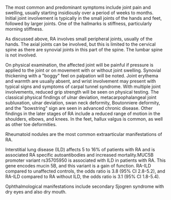 The most common and predominant symptoms include joint pain and swelling, usually starting insidiously over a period of weeks to months. Initial joint involvement is typically in the small joints of the hands and feet, followed by larger joints. One of the hallmarks is stiffness, particularly morning stiffness.

As discussed above, RA involves small peripheral joints, usually of the hands. The axial joints can be involved, but this is limited to the cervical spine as there are synovial joints in this part of the spine. The lumbar spine is not involved.

On physical examination, the affected joint will be painful if pressure is applied to the joint or on movement with or without joint swelling. Synovial thickening with a "boggy" feel on palpation will be noted. Joint erythema and warmth are usually absent, and wrist involvement may present with typical signs and symptoms of carpal tunnel syndrome. With multiple joint involvements, reduced grip strength will be seen on physical testing. The classical physical findings of ulnar deviation, metacarpophalangeal joint subluxation, ulnar deviation, swan neck deformity, Boutonniere deformity, and the "bowstring" sign are seen in advanced chronic disease. Other findings in the later stages of RA include a reduced range of motion in the shoulders, elbows, and knees. In the feet, hallux valgus is common, as well as other toe deformities.

Rheumatoid nodules are the most common extraarticular manifestations of RA.

Interstitial lung disease (ILD) affects 5 to 16% of patients with RA and is associated RA specific autoantibodies and increased mortality.MUC5B promoter variant rs35705950 is associated with ILD in patients with RA. This gene encodes mucin 5B, and this variant is a gain of function. RA-ILD compared to unaffected controls, the odds ratio is 3.8 (95% CI 2.8-5.2), and RA-ILD compared to RA without ILD, the odds ratio is 3.1 (95% CI 1.8-5.4).

Ophthalmological manifestations include secondary Sjogren syndrome with dry eyes and also dry mouth.